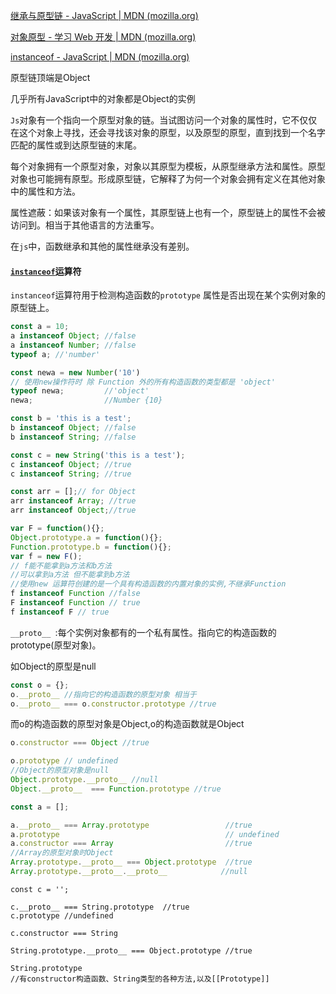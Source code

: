 [继承与原型链 - JavaScript | MDN (mozilla.org)](https://developer.mozilla.org/zh-CN/docs/Web/JavaScript/Inheritance_and_the_prototype_chain)

[对象原型 - 学习 Web 开发 | MDN (mozilla.org)](https://developer.mozilla.org/zh-CN/docs/Learn/JavaScript/Objects/Object_prototypes)

[instanceof - JavaScript | MDN (mozilla.org)](https://developer.mozilla.org/zh-CN/docs/Web/JavaScript/Reference/Operators/instanceof)

原型链顶端是Object

几乎所有JavaScript中的对象都是Object的实例

`Js`对象有一个指向一个原型对象的链。当试图访问一个对象的属性时，它不仅仅在这个对象上寻找，还会寻找该对象的原型，以及原型的原型，直到找到一个名字匹配的属性或到达原型链的末尾。



每个对象拥有一个原型对象，对象以其原型为模板，从原型继承方法和属性。原型对象也可能拥有原型。形成原型链，它解释了为何一个对象会拥有定义在其他对象中的属性和方法。



属性遮蔽：如果该对象有一个属性，其原型链上也有一个，原型链上的属性不会被访问到。相当于其他语言的方法重写。



在`js`中，函数继承和其他的属性继承没有差别。

#### [`instanceof`](https://developer.mozilla.org/zh-CN/docs/Web/JavaScript/Reference/Operators/instanceof)运算符

`instanceof`运算符用于检测构造函数的`prototype` 属性是否出现在某个实例对象的原型链上。

```js
const a = 10;
a instanceof Object; //false
a instanceof Number; //false
typeof a; //'number'

const newa = new Number('10')
// 使用new操作符时 除 Function 外的所有构造函数的类型都是 'object'
typeof newa;         //'object'
newa;                //Number {10}

const b = 'this is a test';
b instanceof Object; //false
b instanceof String; //false

const c = new String('this is a test');
c instanceof Object; //true
c instanceof String; //true

const arr = [];// for Object
arr instanceof Array; //true
arr instanceof Object;//true

var F = function(){};
Object.prototype.a = function(){};
Function.prototype.b = function(){};
var f = new F();
// f能不能拿到a方法和b方法
//可以拿到a方法 但不能拿到b方法
//使用new 运算符创建的是一个具有构造函数的内置对象的实例,不继承Function
f instanceof Function //false
F instanceof Function // true
f instanceof F // true
```

`__proto__ `:每个实例对象都有的一个私有属性。指向它的构造函数的prototype(原型对象)。

如Object的原型是null

```js
const o = {};
o.__proto__ //指向它的构造函数的原型对象 相当于
o.__proto__ === o.constructor.prototype //true
```

而o的构造函数的原型对象是Object,o的构造函数就是Object

```js
o.constructor === Object //true

o.prototype // undefined
//Object的原型对象是null
Object.prototype.__proto__ //null
Object.__proto__  === Function.prototype //true
```



```js
const a = [];

a.__proto__ === Array.prototype                 //true
a.prototype                                     // undefined
a.constructor === Array                         //true
//Array的原型对象时Object
Array.prototype.__proto__ === Object.prototype  //true
Array.prototype.__proto__.__proto__            //null
```



```
const c = '';

c.__proto__ === String.prototype  //true
c.prototype //undefined

c.constructor === String

String.prototype.__proto__ === Object.prototype //true
```



```
String.prototype
//有constructor构造函数、String类型的各种方法,以及[[Prototype]]

```

